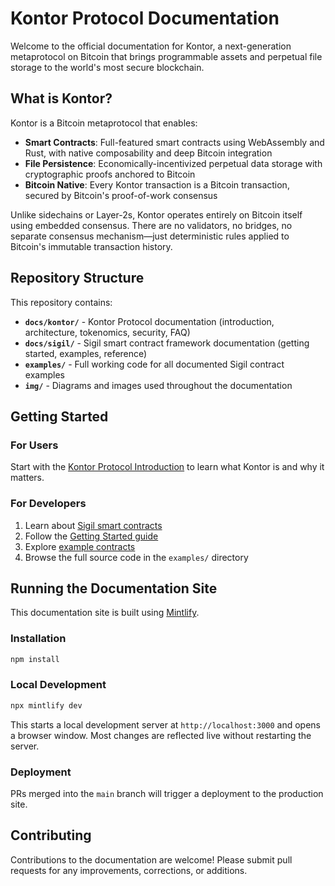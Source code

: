 # Kontor Protocol Documentation

Welcome to the official documentation for Kontor, a next-generation metaprotocol on Bitcoin that brings programmable assets and perpetual file storage to the world's most secure blockchain.

## What is Kontor?

Kontor is a Bitcoin metaprotocol that enables:

- **Smart Contracts**: Full-featured smart contracts using WebAssembly and Rust, with native composability and deep Bitcoin integration
- **File Persistence**: Economically-incentivized perpetual data storage with cryptographic proofs anchored to Bitcoin
- **Bitcoin Native**: Every Kontor transaction is a Bitcoin transaction, secured by Bitcoin's proof-of-work consensus

Unlike sidechains or Layer-2s, Kontor operates entirely on Bitcoin itself using embedded consensus. There are no validators, no bridges, no separate consensus mechanism—just deterministic rules applied to Bitcoin's immutable transaction history.

## Repository Structure

This repository contains:

- **`docs/kontor/`** - Kontor Protocol documentation (introduction, architecture, tokenomics, security, FAQ)
- **`docs/sigil/`** - Sigil smart contract framework documentation (getting started, examples, reference)
- **`examples/`** - Full working code for all documented Sigil contract examples
- **`img/`** - Diagrams and images used throughout the documentation

## Getting Started

### For Users

Start with the [Kontor Protocol Introduction](docs/kontor/introduction/introduction.mdx) to learn what Kontor is and why it matters.

### For Developers

1. Learn about [Sigil smart contracts](docs/kontor/smart-contracts/smart-contracts.mdx)
2. Follow the [Getting Started guide](docs/sigil/getting-started/getting-started.mdx)
3. Explore [example contracts](docs/sigil/examples/index/index.mdx)
4. Browse the full source code in the `examples/` directory

## Running the Documentation Site

This documentation site is built using [Mintlify](https://mintlify.com/).

### Installation

```bash
npm install
```

### Local Development

```bash
npx mintlify dev
```

This starts a local development server at `http://localhost:3000` and opens a browser window. Most changes are reflected live without restarting the server.

### Deployment

PRs merged into the `main` branch will trigger a deployment to the production site.

## Contributing

Contributions to the documentation are welcome! Please submit pull requests for any improvements, corrections, or additions.
